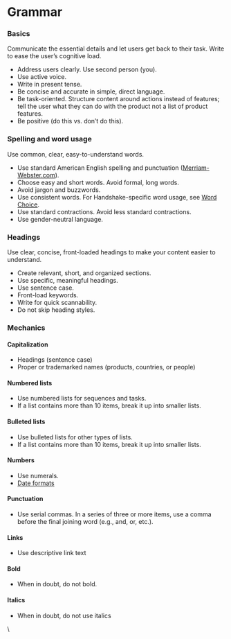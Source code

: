 # Grammar

### Basics <a href="#basics" id="basics"></a>

Communicate the essential details and let users get back to their task. Write to ease the user’s cognitive load.&#x20;

* Address users clearly. Use second person (you).
* Use active voice.&#x20;
* Write in present tense.&#x20;
* Be concise and accurate in simple, direct language. &#x20;
* Be task-oriented. Structure content around actions instead of features; tell the user what they can do with the product not a list of product features.&#x20;
* Be positive (do this vs. don’t do this).

### Spelling and word usage <a href="#spelling-and-word-usage" id="spelling-and-word-usage"></a>

Use common, clear, easy-to-understand words.

* Use standard American English spelling and punctuation ([Merriam-Webster.com](https://www.merriam-webster.com)).&#x20;
* Choose easy and short words. Avoid formal, long words.&#x20;
* Avoid jargon and buzzwords.&#x20;
* Use consistent words. For Handshake-specific word usage, see [Word Choice](https://anniewood.atlassian.net/wiki/spaces/SG/pages/1474561).
* Use standard contractions. Avoid less standard contractions.
* Use gender-neutral language.&#x20;

### Headings <a href="#headings" id="headings"></a>

Use clear, concise, front-loaded headings to make your content easier to understand.&#x20;

* Create relevant, short, and organized sections.
* Use specific, meaningful headings.&#x20;
* Use sentence case.
* Front-load keywords.
* Write for quick scannability.
* Do not skip heading styles.

### Mechanics <a href="#mechanics" id="mechanics"></a>

#### Capitalization <a href="#capitalization" id="capitalization"></a>

* Headings (sentence case)
* Proper or trademarked names (products, countries, or people)

#### Numbered lists <a href="#numbered-lists" id="numbered-lists"></a>

* Use numbered lists for sequences and tasks.&#x20;
* If a list contains more than 10 items, break it up into smaller lists.&#x20;

#### Bulleted lists <a href="#bulleted-lists" id="bulleted-lists"></a>

* Use bulleted lists for other types of lists.&#x20;
* If a list contains more than 10 items, break it up into smaller lists.&#x20;

#### Numbers <a href="#numbers" id="numbers"></a>

* Use numerals.
* [Date formats](https://anniewood.atlassian.net/wiki/spaces/SG/pages/1703950)

#### Punctuation <a href="#punctuation" id="punctuation"></a>

* Use serial commas. In a series of three or more items, use a comma before the final joining word (e.g., and, or, etc.).

#### Links <a href="#links" id="links"></a>

* Use descriptive link text

#### Bold <a href="#bold" id="bold"></a>

* When in doubt, do not bold.&#x20;

#### Italics <a href="#italics" id="italics"></a>

* When in doubt, do not use italics

\
